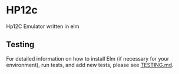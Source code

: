 # HP12c
Hp12C Emulator written in elm

## Testing

For detailed information on how to install Elm (if necessary for your environment), run tests, and add new tests, please see [TESTING.md](TESTING.md).
